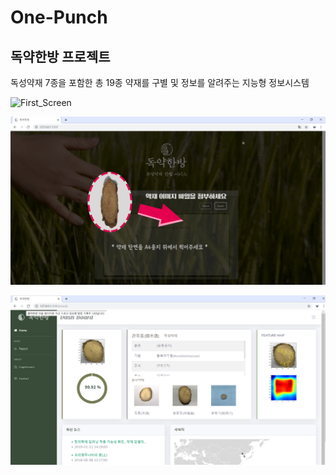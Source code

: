 # One-Punch
## 독약한방 프로젝트

독성약재 7종을 포함한 총 19종 약재를 구별 및 정보를 알려주는 지능형 정보시스템

![First_Screen](./image/Fist_Screen.png)

![Guide](./image/Guide.png)

![Main_Page](./image/Main_Page.png)
